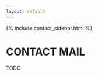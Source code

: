 ```yaml
---
layout: default
---
```



{% include contact_sidebar.html %}
  
   <div class="w3-row w3-padding-64">
    <div class="w3-twothird w3-container">
      <h1 class="w3-text-teal">CONTACT MAIL</h1>
      <p>TODO</p>
    </div>
  </div>

